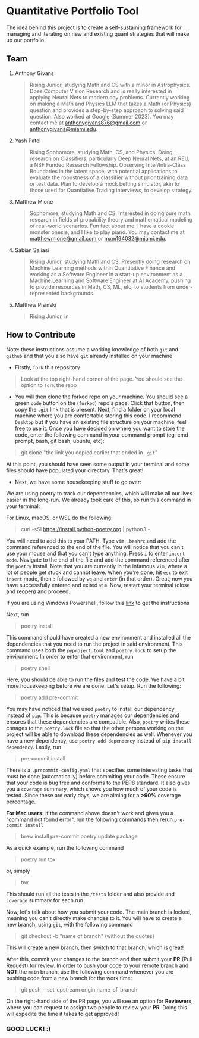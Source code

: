 # Quantitative Portfolio Tool

The idea behind this project is to create a self-sustaining framework for managing and iterating on new and existing quant strategies that will make up our portfolio.

## Team

1. Anthony Givans

    > Rising Junior, studying Math and CS with a minor in Astrophysics. Does Computer Vision Research and is really interested in applying Neural Nets to modern day problems. Currently working on making a Math and Physics LLM that takes a Math (or Physics) question and provides a step-by-step approach to solving said question. Also worked at Google (Summer 2023). You may contact me at <anthonygivans876@gmail.com> or <anthonygivans@miami.edu>.

2. Yash Patel

    > Rising Sophomore, studying Math, CS, and Physics. Doing research on Classifiers, particularly Deep Neural Nets, at an REU, a NSF Funded Research Fellowship. Observing Inter/Intra-Class Boundaries in the latent space, with potential applications to evaluate the robustness of a classifier without prior training data or test data. Plan to develop a mock betting simulator, akin to those used for Quantiative Trading interviews, to develop strategy.


3. Matthew Mione

    > Sophomore, studying Math and CS. Interested in doing pure math research in fields of probability theory and mathematical modeling of real-world scenarios. Fun fact about me: I have a cookie monster onesie, and I like to play piano. You may contact me at <matthewmione@gmail.com> or <mxm194032@miami.edu>.

4. Sabian Saliasi

    > Rising Junior, studying Math and CS. Presently doing research on Machine Learning methods within Quantitative Finance and working as a Software Engineer in a start-up environment as a Machine Learning and Software Engineer at AI Academy, pushing to provide resources in Math, CS, ML, etc, to students from under-represented backgrounds.

5. Matthew Pisinski
    > Rising Junior, in

## How to Contribute

Note: these instructions assume a working knowledge of both `git` and `github` and that you also have `git` already installed on your machine

* Firstly, `fork` this repository

> Look at the top right-hand corner of the page. You should see the option to `fork` the repo

* You will then clone the forked repo on your machine. You should see a green `code` button on the (`forked`) repo's page. Click that button, then copy the `.git` link that is present. Next, find a folder on your local machine where you are comfortable storing this code. I recommend `Desktop` but if you have an existing file structure on your machine, feel free to use it. Once you have decided on where you want to store the code, enter the following command in your command prompt (eg, cmd prompt, bash, git bash, ubuntu, etc):

> git clone "the link you copied earlier that ended in `.git`"

At this point, you should have seen some output in your terminal and some files should have populated your directory. That's great!

* Next, we have some housekeeping stuff to go over:

We are using poetry to track our dependencies, which will make all our lives easier in the long-run. We already took care of this, so run this command in your terminal:

For Linux, macOS, or WSL do the following:

> curl -sSl <https://install.python-poetry.org> | python3 -

You will need to add this to your PATH. Type `vim .bashrc` and add the command referenced to the end of the file. You will notice that you can't use your mouse and that you can't type anything. Press `i` to enter `insert mode`. Navigate to the end of the file and add the command referenced after the `poetry` install. Note that you are currently in the infamous `vim`, where a lot of people get stuck and cannot leave. When you're done, hit `esc` to exit `insert` mode, then `:` followed by `wq` and `enter` (in that order). Great, now you have successfully entered and exited `vim`. Now, restart your terminal (close and reopen) and proceed.

If you are using Windows Powershell, follow this [link](https://python-poetry.org/docs/#installing-with-the-official-installer) to get the instructions

Next, run

> poetry install

This command should have created a new environment and installed all the dependencies that you need to run the project in said environment. This command uses both the `pyproject.toml` and `poetry.lock` to setup the environment. In order to enter that environment, run

> poetry shell

Here, you should be able to run the files and test the code. We have a bit more housekeeping before we are done. Let's setup. Run the following:

> poetry add pre-commit

You may have noticed that we used `poetry` to install our dependency instead of `pip`. This is because `poetry` manages our dependencies and ensures that these dependencies are compatible. Also, `poetry` writes these chnages to the `poetry.lock` file so that the other persons working on the project will be able to download these dependencies as well. Whenever you have a new dependency, use `poetry add dependency` instead of `pip install dependency`. Lastly, run

> pre-commit install

There is a `.precommit-config.yaml` that specifies some interesting tasks that must be done (automatically) before commiting your code. These ensure that your code is bug free and conforms to the PEP8 standard. It also gives you a `coverage` summary, which shows you how much of your code is tested. Since these are early days, we are aiming for a **\>90%** coverage percentage.

**For Mac users:** if the command above doesn't work and gives you a "command not found error", run the following commands then rerun `pre-commit install`

> brew install pre-commit
> poetry update package

As a quick example, run the following command

> poetry run tox

or, simply

> tox

This should run all the tests in the `/tests` folder and also provide and `coverage` summary for each run.

Now, let's talk about how you submit your code. The main branch is locked, meaning you can't directly make changes to it. You will have to create a new branch, using `git`, with the following command

> git checkout -b "name of branch" (without the quotes)

This will create a new branch, then switch to that branch, which is great!

After this, commit your changes to the branch and then submit your **PR** (Pull Request) for review. In order to push your code to your remote branch and **NOT** the `main` branch, use the following command whenever you are pushing code from a new branch for the work time:

> git push --set-upstream origin name_of_branch

On the right-hand side of the PR page, you will see an option for **Reviewers**, where you can request to assign two people to review your **PR**. Doing this will expedite the time it takes to get approved!

### GOOD LUCK! :)

